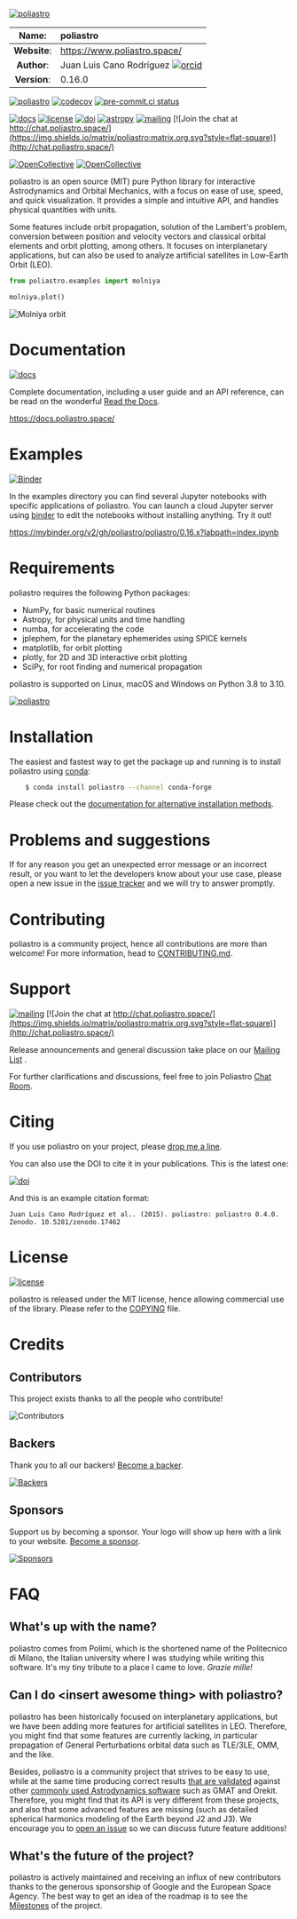 [![poliastro](https://www.poliastro.space/images/logo_text.png)](https://www.poliastro.space/)

Name:         | poliastro
:------------:|:--------------
**Website**:  | <https://www.poliastro.space/>
**Author**:   | Juan Luis Cano Rodríguez [![orcid](https://img.shields.io/badge/id-0000--0002--2187--161X-a6ce39.svg)](http://orcid.org/0000-0002-2187-161X)
**Version**:  | 0.16.0

[![poliastro](https://img.shields.io/circleci/build/gh/poliastro/poliastro/main?style=flat-square)](https://circleci.com/gh/poliastro/poliastro/?branch=0.16.x)
[![codecov](https://img.shields.io/codecov/c/github/poliastro/poliastro.svg?style=flat-square)](https://codecov.io/github/poliastro/poliastro?branch=0.16.x)
[![pre-commit.ci status](https://results.pre-commit.ci/badge/github/poliastro/poliastro/0.16.x.svg)](https://results.pre-commit.ci/latest/github/poliastro/poliastro/0.16.x)

[![docs](https://img.shields.io/badge/docs-v0.16.0-brightgreen.svg?style=flat-square)](https://docs.poliastro.space/en/v0.16.0/?badge=v0.16.0)
[![license](https://img.shields.io/badge/license-MIT-blue.svg?style=flat-square)](https://github.com/poliastro/poliastro/raw/0.16.x/COPYING)
[![doi](https://zenodo.org/badge/11178845.svg?style=flat-square)](https://zenodo.org/badge/latestdoi/11178845)
[![astropy](http://img.shields.io/badge/powered%20by-AstroPy-orange.svg?style=flat-square)](http://www.astropy.org/)
[![mailing](https://img.shields.io/badge/mailing%20list-groups.io-8cbcd1.svg?style=flat-square)](https://groups.io/g/poliastro-dev)
[![Join the chat at http://chat.poliastro.space/](https://img.shields.io/matrix/poliastro:matrix.org.svg?style=flat-square)](http://chat.poliastro.space/)

[![OpenCollective](https://opencollective.com/poliastro/backers/badge.svg)](#backers)
[![OpenCollective](https://opencollective.com/poliastro/sponsors/badge.svg)](#sponsors)

poliastro is an open source (MIT) pure Python library
for interactive Astrodynamics and Orbital Mechanics,
with a focus on ease of use, speed, and quick visualization.
It provides a simple and intuitive API,
and handles physical quantities with units.

Some features include
orbit propagation, solution of the Lambert\'s problem,
conversion between position and velocity vectors and classical orbital elements
and orbit plotting, among others.
It focuses on interplanetary applications,
but can also be used to analyze artificial satellites in Low-Earth Orbit (LEO).

```python
from poliastro.examples import molniya

molniya.plot()
```

![Molniya orbit](https://github.com/poliastro/poliastro/raw/0.16.x/docs/source/examples/molniya.png)

# Documentation

[![docs](https://img.shields.io/badge/docs-v0.16.0-brightgreen.svg?style=flat-square)](https://docs.poliastro.space/en/v0.16.0/?badge=v0.16.0)

Complete documentation, including a user guide and an API reference, can
be read on the wonderful [Read the Docs](https://readthedocs.org/).

<https://docs.poliastro.space/>

# Examples

[![Binder](https://mybinder.org/badge_logo.svg)](https://mybinder.org/v2/gh/poliastro/poliastro/0.16.x?labpath=index.ipynb)

In the examples directory you can find several Jupyter notebooks with
specific applications of poliastro. You can launch a cloud Jupyter
server using [binder](https://mybinder.org/) to edit the notebooks
without installing anything. Try it out!

<https://mybinder.org/v2/gh/poliastro/poliastro/0.16.x?labpath=index.ipynb>

# Requirements

poliastro requires the following Python packages:

- NumPy, for basic numerical routines
- Astropy, for physical units and time handling
- numba, for accelerating the code
- jplephem, for the planetary ephemerides using SPICE kernels
- matplotlib, for orbit plotting
- plotly, for 2D and 3D interactive orbit plotting
- SciPy, for root finding and numerical propagation

poliastro is supported on Linux, macOS and Windows on Python 3.8 to 3.10.

[![poliastro](https://img.shields.io/circleci/build/gh/poliastro/poliastro/main?style=flat-square)](https://circleci.com/gh/poliastro/poliastro/?branch=0.16.x)

# Installation

The easiest and fastest way to get the package up and running is to
install poliastro using [conda](http://conda.io):

```bash
    $ conda install poliastro --channel conda-forge
```
Please check out the [documentation for alternative installation
methods](https://docs.poliastro.space/en/stable/installation.html#alternative-installation-methods).

# Problems and suggestions

If for any reason you get an unexpected error message or an incorrect
result, or you want to let the developers know about your use case,
please open a new issue in the [issue
tracker](https://github.com/poliastro/poliastro/issues) and we will try
to answer promptly.

# Contributing

poliastro is a community project, hence all contributions are more than
welcome! For more information, head to
[CONTRIBUTING.md](https://github.com/poliastro/poliastro/blob/0.16.x/CONTRIBUTING.md).

# Support

[![mailing](https://img.shields.io/badge/mailing%20list-groups.io-8cbcd1.svg?style=flat-square)](https://groups.io/g/poliastro-dev)
[![Join the chat at http://chat.poliastro.space/](https://img.shields.io/matrix/poliastro:matrix.org.svg?style=flat-square)](http://chat.poliastro.space/)

Release announcements and general discussion take place on our [Mailing
List](https://groups.io/g/poliastro-dev) .

For further clarifications and discussions, feel free to join Poliastro
[Chat Room](http://chat.poliastro.space/).

# Citing

If you use poliastro on your project, please [drop me a
line](mailto:hello@juanlu.space).

You can also use the DOI to cite it in your publications. This is the
latest one:

[![doi](https://zenodo.org/badge/11178845.svg?style=flat-square)](https://zenodo.org/badge/latestdoi/11178845)

And this is an example citation format:

    Juan Luis Cano Rodríguez et al.. (2015). poliastro: poliastro 0.4.0. Zenodo. 10.5281/zenodo.17462

# License

[![license](https://img.shields.io/badge/license-MIT-blue.svg?style=flat-square)](https://github.com/poliastro/poliastro/raw/0.16.x/COPYING)

poliastro is released under the MIT license, hence allowing commercial
use of the library. Please refer to the [COPYING](https://github.com/poliastro/poliastro/blob/0.16.x/COPYING) file.

# Credits

## Contributors

This project exists thanks to all the people who contribute!

![Contributors](https://opencollective.com/poliastro/contributors.svg?width=890&button=false)

## Backers

Thank you to all our backers! [Become a backer](https://opencollective.com/poliastro#backer).

[![Backers](https://opencollective.com/poliastro/backers.svg?width=890)](https://opencollective.com/poliastro#backer)

## Sponsors

Support us by becoming a sponsor. Your logo will show up here with a link to your website.
[Become a sponsor](https://opencollective.com/poliastro#sponsor).

[![Sponsors](https://opencollective.com/poliastro/sponsor/0/avatar.svg)](https://opencollective.com/poliastro/sponsor/0/website)

# FAQ

## What's up with the name?

poliastro comes from Polimi, which is the shortened name of the
Politecnico di Milano, the Italian university where I was studying while
writing this software. It's my tiny tribute to a place I came to love.
*Grazie mille!*

## Can I do \<insert awesome thing\> with poliastro?

poliastro has been historically focused on interplanetary applications,
but we have been adding more features for artificial satellites in LEO.
Therefore, you might find that some features are currently lacking,
in particular propagation of General Perturbations orbital data
such as TLE/3LE, OMM, and the like.

Besides, poliastro is a community project that strives to be easy to use,
while at the same time producing correct results
[that are validated](https://github.com/poliastro/validation/)
against other [commonly used Astrodynamics software](https://docs.poliastro.space/en/v0.16.1/related.html)
such as GMAT and Orekit.
Therefore, you might find that its API is very different from
these projects,
and also that some advanced features are missing
(such as detailed spherical harmonics modeling of the Earth beyond J2 and J3).
We encourage you to [open an issue](https://github.com/poliastro/validation/issues/new)
so we can discuss future feature additions!

## What\'s the future of the project?

poliastro is actively maintained and receiving an influx of new
contributors thanks to the generous sponsorship of Google and the
European Space Agency. The best way to get an idea of the roadmap is to
see the [Milestones](https://github.com/poliastro/poliastro/milestones)
of the project.
